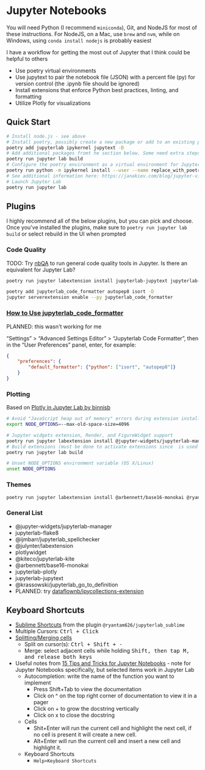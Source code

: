 # Jupyter Notebooks

You will need Python (I recommend `miniconda`), Git, and NodeJS for most of these instructions. For NodeJS, on a Mac, use `brew` and `nvm`, while on Windows, using `conda install nodejs` is probably easiest

I have a workflow for getting the most out of Jupyter that I think could be helpful to others

- Use poetry virtual environments
- Use jupytext to pair the notebook file (JSON) with a percent file (py) for version control (the .ipynb file should be ignored)
- Install extensions that enforce Python best practices, linting, and formatting
- Utilize Plotly for visualizations

## Quick Start

```sh
# Install node.js - see above
# Install poetry, possibly create a new package or add to an existing project
poetry add jupyterlab ipykernel jupytext -D
# Add additional packages fromt he section below. Some need extra steps. Rebuild once packages are instaled
poetry run jupyter lab build
# Configure the poetry environment as a virtual environment for Jupyter
poetry run python -m ipykernel install --user --name replace_with_poetry_package_name
# See additional information here: https://janakiev.com/blog/jupyter-virtual-envs/
# Launch Jupyter Lab
poetry run jupyter lab
```

## Plugins

I highly recommend all of the below plugins, but you can pick and choose. Once you've installed the plugins, make sure to `poetry run jupyter lab build` or select rebuild in the UI when prompted

### Code Quality

TODO: Try [nbQA](https://github.com/nbQA-dev/nbQA) to run general code quality tools in Jupyter. Is there an equivalent for Jupyter Lab?

```sh
poetry run jupyter labextension install jupyterlab-jupytext jupyterlab-flake8 @ryantam626/jupyterlab_code_formatter @wallneradam/trailing_space_remover @julynter/labextension @ijmbarr/jupyterlab_spellchecker @krassowski/jupyterlab_go_to_definition @kiteco/jupyterlab-kite --no-build

poetry add jupyterlab_code_formatter autopep8 isort -D
jupyter serverextension enable --py jupyterlab_code_formatter
```

### [How to Use jupyterlab_code_formatter](https://jupyterlab-code-formatter.readthedocs.io/en/latest/how-to-use.html#how-to-use-this-plugin)

PLANNED: this wasn't working for me

“Settings” > “Advanced Settings Editor” > “Jupyterlab Code Formatter”, then in the “User Preferences” panel, enter, for example:

```json
{
    "preferences": {
        "default_formatter": {"python": ["isort", "autopep8"]}
    }
}
```

### Plotting

Based on [Plotly in Jupyter Lab by binnisb](https://binnisb.github.io/blog/datascience/2020/04/02/Plotly-in-lab.html#Plotly-in-Jupyter-Lab)

```sh
# Avoid "JavaScript heap out of memory" errors during extension installation (OS X/Linux)
export NODE_OPTIONS=--max-old-space-size=4096

# Jupyter widgets extension, Render, and FigureWidget support
poetry run jupyter labextension install @jupyter-widgets/jupyterlab-manager jupyterlab-plotly plotlywidget --no-build
# Build extensions (must be done to activate extensions since  is used above)
poetry run jupyter lab build

# Unset NODE_OPTIONS environment variable (OS X/Linux)
unset NODE_OPTIONS
```

### Themes

```sh
poetry run jupyter labextension install @arbennett/base16-monokai @ryantam626/jupyterlab_sublime --no-build
```

### General List

- @jupyter-widgets/jupyterlab-manager
- jupyterlab-flake8
- @ijmbarr/jupyterlab_spellchecker
- @julynter/labextension
- plotlywidget
- @kiteco/jupyterlab-kite
- @arbennett/base16-monokai
- jupyterlab-plotly
- jupyterlab-jupytext
- @krassowski/jupyterlab_go_to_definition
- PLANNED: try [dataflownb/ipycollections-extension](https://github.com/dataflownb/ipycollections-extension)

## Keyboard Shortcuts

- [Sublime Shortcuts](https://github.com/ryantam626/jupyterlab_sublime/blob/master/sublimeKeyChecklist.md) from the plugin `@ryantam626/jupyterlab_sublime `
- Multiple Cursors: <kbd>Ctrl</kdb> + Click
- [Splitting/Merging cells](https://stackoverflow.com/questions/63654380/how-to-split-and-merge-cells-in-jupyterlab)
  - Split on cursor(s): <kbd>Ctrl</kdb> + <kbd>Shift</kdb> + <kbd>-</kdb>
  - Merge: select adjacent cells while holding <kbd>Shift</kdb>, then tap <kbd>M</kdb>, and release both keys
- Useful notes from [15 Tips and Tricks for Jupyter Notebooks](https://towardsdatascience.com/15-tips-and-tricks-for-jupyter-notebook-that-will-ease-your-coding-experience-e469207ac95c) - note for Jupyter Notebooks specifically, but selected items work in Jupyter Lab
  - Autocompletion: write the name of the function you want to implement
    - Press Shift+Tab to view the documentation
    - Click on ^ on the top right corner of documentation to view it in a pager
    - Click on + to grow the docstring vertically
    - Click on x to close the docstring
  - Cells
    - Shit+Enter will run the current cell and highlight the next cell, if no cell is present it will create a new cell.
    - Alt+Enter will run the current cell and insert a new cell and highlight it.
  - Keyboard Shortcuts
    - `Help>Keyboard Shortcuts`
